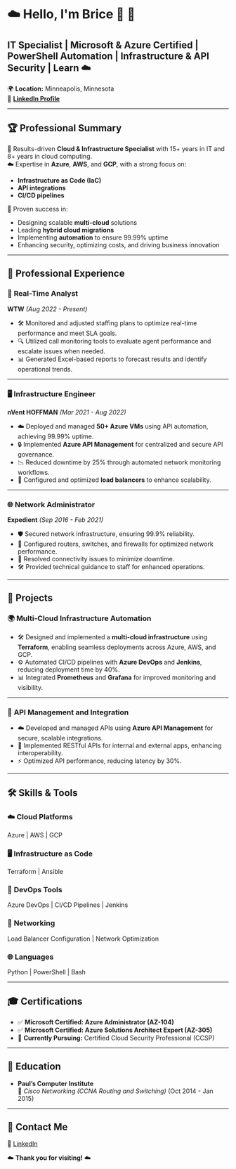 # ☁️ Hello, I'm Brice 👋 🚀

## IT Specialist | Microsoft & Azure Certified | PowerShell Automation | Infrastructure & API Security | Learn ☁️

🌍 **Location:** Minneapolis, Minnesota  
🔗 **[LinkedIn Profile](https://linkedin.com/in/ngubriceche)**  

---

## 🏆 **Professional Summary**

🌟 Results-driven **Cloud & Infrastructure Specialist** with 15+ years in IT and 8+ years in cloud computing.  
☁️ Expertise in **Azure**, **AWS**, and **GCP**, with a strong focus on:  
  - **Infrastructure as Code (IaC)**  
  - **API integrations**  
  - **CI/CD pipelines**  

🎯 Proven success in:  
- Designing scalable **multi-cloud** solutions  
- Leading **hybrid cloud migrations**  
- Implementing **automation** to ensure 99.99% uptime  
- Enhancing security, optimizing costs, and driving business innovation  

---

## 💼 **Professional Experience**

### 🚦 **Real-Time Analyst**  
**WTW** *(Aug 2022 - Present)*  
- 🛠️ Monitored and adjusted staffing plans to optimize real-time performance and meet SLA goals.  
- 🔍 Utilized call monitoring tools to evaluate agent performance and escalate issues when needed.  
- 📊 Generated Excel-based reports to forecast results and identify operational trends.

---

### 🖥️ **Infrastructure Engineer**  
**nVent HOFFMAN** *(Mar 2021 - Aug 2022)*  
- ☁️ Deployed and managed **50+ Azure VMs** using API automation, achieving 99.99% uptime.  
- 🔒 Implemented **Azure API Management** for centralized and secure API governance.  
- 📉 Reduced downtime by 25% through automated network monitoring workflows.  
- 🔧 Configured and optimized **load balancers** to enhance scalability.

---

### 🌐 **Network Administrator**  
**Expedient** *(Sep 2016 - Feb 2021)*  
- 🛡️ Secured network infrastructure, ensuring 99.9% reliability.  
- 🔗 Configured routers, switches, and firewalls for optimized network performance.  
- 📡 Resolved connectivity issues to minimize downtime.  
- 🛠️ Provided technical guidance to staff for enhanced operations.

---

## 🚀 **Projects**

### 🌍 **Multi-Cloud Infrastructure Automation**  
- 🛠️ Designed and implemented a **multi-cloud infrastructure** using **Terraform**, enabling seamless deployments across Azure, AWS, and GCP.  
- ⚙️ Automated CI/CD pipelines with **Azure DevOps** and **Jenkins**, reducing deployment time by 40%.  
- 📊 Integrated **Prometheus** and **Grafana** for improved monitoring and visibility.

---

### 🔗 **API Management and Integration**  
- ☁️ Developed and managed APIs using **Azure API Management** for secure, scalable integrations.  
- 🔧 Implemented RESTful APIs for internal and external apps, enhancing interoperability.  
- ⚡ Optimized API performance, reducing latency by 30%.

---

## 🛠️ **Skills & Tools**

### ☁️ **Cloud Platforms**  
Azure | AWS | GCP  

### 🖥️ **Infrastructure as Code**  
Terraform | Ansible  

### 🔧 **DevOps Tools**  
Azure DevOps | CI/CD Pipelines | Jenkins  

### 📡 **Networking**  
Load Balancer Configuration | Network Optimization  

### 🌐 **Languages**  
Python | PowerShell | Bash  

---

## 🎓 **Certifications**

- ✅ **Microsoft Certified: Azure Administrator (AZ-104)**  
- ✅ **Microsoft Certified: Azure Solutions Architect Expert (AZ-305)**  
- 🚀 **Currently Pursuing:** Certified Cloud Security Professional (CCSP)  

---

## 🌱 **Education**

- **Paul’s Computer Institute**  
  📜 *Cisco Networking (CCNA Routing and Switching)* (Oct 2014 - Jan 2015)  

---

## 📩 **Contact Me**

💼 [LinkedIn](https://linkedin.com/in/ngubriceche)  

☁️ **Thank you for visiting!** ☁️
